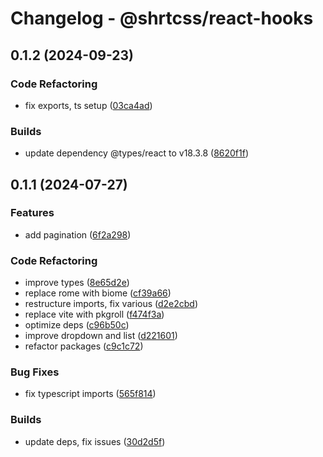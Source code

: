 # Changelog - @shrtcss/react-hooks

## 0.1.2 (2024-09-23)

### Code Refactoring

- fix exports, ts setup ([03ca4ad](https://github.com/jrson83/shrtcss/commit/03ca4ad))

### Builds

- update dependency @types/react to v18.3.8 ([8620f1f](https://github.com/jrson83/shrtcss/commit/8620f1f))

## 0.1.1 (2024-07-27)

### Features

- add pagination ([6f2a298](https://github.com/jrson83/shrtcss/commit/6f2a298))

### Code Refactoring

- improve types ([8e65d2e](https://github.com/jrson83/shrtcss/commit/8e65d2e))
- replace rome with biome ([cf39a66](https://github.com/jrson83/shrtcss/commit/cf39a66))
- restructure imports, fix various ([d2e2cbd](https://github.com/jrson83/shrtcss/commit/d2e2cbd))
- replace vite with pkgroll ([f474f3a](https://github.com/jrson83/shrtcss/commit/f474f3a))
- optimize deps ([c96b50c](https://github.com/jrson83/shrtcss/commit/c96b50c))
- improve dropdown and list ([d221601](https://github.com/jrson83/shrtcss/commit/d221601))
- refactor packages ([c9c1c72](https://github.com/jrson83/shrtcss/commit/c9c1c72))

### Bug Fixes

- fix typescript imports ([565f814](https://github.com/jrson83/shrtcss/commit/565f814))

### Builds

- update deps, fix issues ([30d2d5f](https://github.com/jrson83/shrtcss/commit/30d2d5f))
